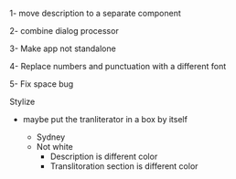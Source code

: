 1- move description to a separate component

2- combine dialog processor

3- Make app not standalone

4- Replace numbers and punctuation with a different font

5- Fix space bug

Stylize
- maybe put the tranliterator in a box by itself

    - Sydney
    - Not white
        - Description is different color
        - Translitoration section is different color